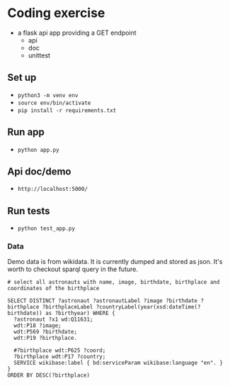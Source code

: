 # Coding exercise

* a flask api app providing a GET endpoint
  * api
  * doc
  * unittest

## Set up

* `python3 -m venv env`
* `source env/bin/activate`
* `pip install -r requirements.txt`

## Run app

* `python app.py`

## Api doc/demo

* `http://localhost:5000/`

## Run tests

* `python test_app.py`


### Data
Demo data is from wikidata. It is currently dumped and stored as json. It's worth to checkout sparql query in the future.

```
# select all astronauts with name, image, birthdate, birthplace and coordinates of the birthplace

SELECT DISTINCT ?astronaut ?astronautLabel ?image ?birthdate ?birthplace ?birthplaceLabel ?countryLabel(year(xsd:dateTime(?birthdate)) as ?birthyear) WHERE {
  ?astronaut ?x1 wd:Q11631;
  wdt:P18 ?image;
  wdt:P569 ?birthdate;
  wdt:P19 ?birthplace.
  
  #?birthplace wdt:P625 ?coord;
  ?birthplace wdt:P17 ?country;
  SERVICE wikibase:label { bd:serviceParam wikibase:language "en". }
}
ORDER BY DESC(?birthplace)
```
